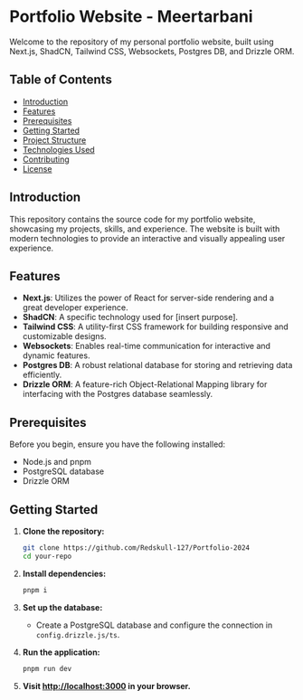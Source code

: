# Portfolio Website - Meertarbani

Welcome to the repository of my personal portfolio website, built using Next.js, ShadCN, Tailwind CSS, Websockets, Postgres DB, and Drizzle ORM.

## Table of Contents
- [Introduction](#introduction)
- [Features](#features)
- [Prerequisites](#prerequisites)
- [Getting Started](#getting-started)
- [Project Structure](#project-structure)
- [Technologies Used](#technologies-used)
- [Contributing](#contributing)
- [License](#license)

## Introduction

This repository contains the source code for my portfolio website, showcasing my projects, skills, and experience. The website is built with modern technologies to provide an interactive and visually appealing user experience.

## Features

- **Next.js**: Utilizes the power of React for server-side rendering and a great developer experience.
- **ShadCN**: A specific technology used for [insert purpose].
- **Tailwind CSS**: A utility-first CSS framework for building responsive and customizable designs.
- **Websockets**: Enables real-time communication for interactive and dynamic features.
- **Postgres DB**: A robust relational database for storing and retrieving data efficiently.
- **Drizzle ORM**: A feature-rich Object-Relational Mapping library for interfacing with the Postgres database seamlessly.

## Prerequisites

Before you begin, ensure you have the following installed:

- Node.js and pnpm
- PostgreSQL database
- Drizzle ORM

## Getting Started

1. **Clone the repository:**
   ```bash
   git clone https://github.com/Redskull-127/Portfolio-2024
   cd your-repo
   ```

2. **Install dependencies:**
   ```bash
   pnpm i
   ```

3. **Set up the database:**
   - Create a PostgreSQL database and configure the connection in `config.drizzle.js/ts`.

4. **Run the application:**
   ```bash
   pnpm run dev
   ```

5. **Visit [http://localhost:3000](http://localhost:3000) in your browser.**
